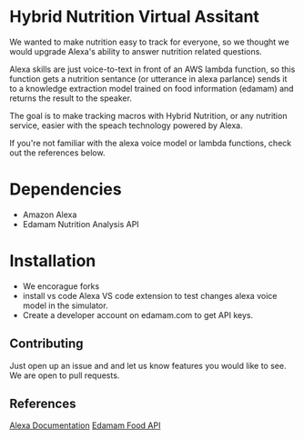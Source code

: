 # Hybrid Nutrition Virtual Assitant

We wanted to make nutrition easy to track for everyone, so we thought
we would upgrade Alexa's ability to answer nutrition related questions.

Alexa skills are just voice-to-text in front of an AWS lambda function,
so this function gets a nutrition sentance (or utterance in alexa parlance)
sends it to a knowledge extraction model trained on food information (edamam)
and returns the result to the speaker.

The goal is to make tracking macros with Hybrid Nutrition, or any nutrition service,
easier with the speach technology powered by Alexa. 


If you're not familiar with the alexa voice model or lambda functions,
check out the references below.


# Dependencies
- Amazon Alexa
- Edamam Nutrition Analysis API

# Installation
- We encorague forks
- install vs code Alexa VS code extension to test changes alexa voice model
in the simulator.
- Create a developer account on edamam.com to get API keys.

## Contributing
Just open up an issue and and let us know features you would like to see. 
We are open to pull requests.

## References
[Alexa Documentation](https://developer.amazon.com/en-US/docs/alexa/custom-skills/steps-to-build-a-custom-skill.html)
[Edamam Food API](https://developer.edamam.com/)